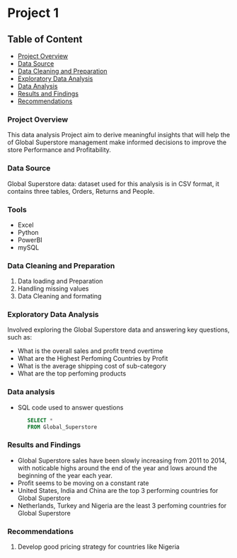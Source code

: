 # Project 1
## Table of Content
- [Project Overview](#project-overview)
- [Data Source](#data-source)
- [Data Cleaning and Preparation](#data-cleaning-and-preparation)
- [Exploratory Data Analysis](#exploratory-data-analysis)
- [Data Analysis](#data-analysis)
- [Results and Findings](#results-and-findings)
- [Recommendations](#recommendations)


### Project Overview
This data analysis Project aim to derive meaningful insights that will help the of Global Superstore management make informed decisions to improve the store Performance and Profitability.

### Data Source
Global Superstore data: dataset used for this analysis is in CSV format, it contains three tables, Orders, Returns and People.

### Tools
- Excel
- Python
- PowerBI
- mySQL

### Data Cleaning and Preparation
1. Data loading and Preparation
2. Handling missing values
3. Data Cleaning and formating

### Exploratory Data Analysis
Involved exploring the Global Superstore data and answering key questions, such as:
- What is the overall sales and profit trend overtime
- What are the Highest Perfoming Countries by Profit
- What is the average shipping cost of sub-category
- What are the top perfoming products

### Data analysis
- SQL code used to answer questions
  ```SQL
     SELECT *
     FROM Global_Superstore
  ```
### Results and Findings
- Global Superstore sales have been slowly increasing from 2011 to 2014, with noticable highs around the end of the year and lows around the beginning of the year each year.
- Profit seems to be moving on a constant rate
- United States, India and China are the top 3 performing countries for Global Superstore
- Netherlands, Turkey and Nigeria are the least 3 perfoming countries for Global Superstore

### Recommendations
1. Develop good pricing strategy for countries like Nigeria
  
